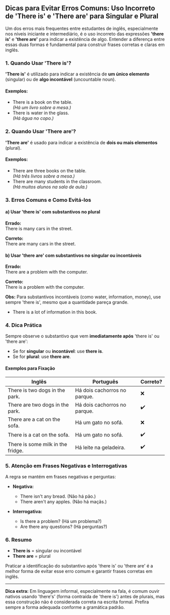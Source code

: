 
## Dicas para Evitar Erros Comuns: Uso Incorreto de 'There is' e 'There are' para Singular e Plural

Um dos erros mais frequentes entre estudantes de inglês, especialmente nos níveis iniciante e intermediário, é o uso incorreto das expressões **'there is'** e **'there are'** para indicar a existência de algo. Entender a diferença entre essas duas formas é fundamental para construir frases corretas e claras em inglês.

### 1. Quando Usar 'There is'?

**'There is'** é utilizado para indicar a existência de **um único elemento** (singular) ou de **algo incontável** (uncountable noun).

#### Exemplos:
- There is a book on the table.  
  *(Há um livro sobre a mesa.)*
- There is water in the glass.  
  *(Há água no copo.)*

### 2. Quando Usar 'There are'?

**'There are'** é usado para indicar a existência de **dois ou mais elementos** (plural).

#### Exemplos:
- There are three books on the table.  
  *(Há três livros sobre a mesa.)*
- There are many students in the classroom.  
  *(Há muitos alunos na sala de aula.)*

### 3. Erros Comuns e Como Evitá-los

#### a) Usar 'there is' com substantivos no plural

**Errado:**  
There is many cars in the street.

**Correto:**  
There are many cars in the street.

#### b) Usar 'there are' com substantivos no singular ou incontáveis

**Errado:**  
There are a problem with the computer.

**Correto:**  
There is a problem with the computer.

**Obs:** Para substantivos incontáveis (como water, information, money), use sempre 'there is', mesmo que a quantidade pareça grande.

- There is a lot of information in this book.

### 4. Dica Prática

Sempre observe o substantivo que vem **imediatamente após** 'there is' ou 'there are':

- Se for **singular** ou **incontável**: use **there is**.
- Se for **plural**: use **there are**.

#### Exemplos para Fixação

| Inglês                        | Português                        | Correto? |
|-------------------------------|----------------------------------|----------|
| There is two dogs in the park.| Há dois cachorros no parque.     | ❌       |
| There are two dogs in the park.| Há dois cachorros no parque.     | ✔️       |
| There are a cat on the sofa.  | Há um gato no sofá.              | ❌       |
| There is a cat on the sofa.   | Há um gato no sofá.              | ✔️       |
| There is some milk in the fridge.| Há leite na geladeira.        | ✔️       |

### 5. Atenção em Frases Negativas e Interrogativas

A regra se mantém em frases negativas e perguntas:

- **Negativa:**  
  - There isn't any bread. (Não há pão.)
  - There aren't any apples. (Não há maçãs.)

- **Interrogativa:**  
  - Is there a problem? (Há um problema?)
  - Are there any questions? (Há perguntas?)

### 6. Resumo

- **There is** = singular ou incontável
- **There are** = plural

Praticar a identificação do substantivo após 'there is' ou 'there are' é a melhor forma de evitar esse erro comum e garantir frases corretas em inglês.

---
**Dica extra:** Em linguagem informal, especialmente na fala, é comum ouvir nativos usando 'there's' (forma contraída de 'there is') antes de plurais, mas essa construção não é considerada correta na escrita formal. Prefira sempre a forma adequada conforme a gramática padrão.
```
